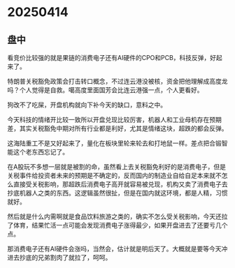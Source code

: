 # 20250414

## 盘中

看竞价比较强的就是果链的消费电子还有AI硬件的CPO和PCB，科技反弹，好起来了。

特朗普关税豁免政策会打击转口概念，不过连云港没被核，资金把他理解成高度龙吗？个人觉得是自救。噶高度里面国芳会比连云港强一点，个人更看好。

狗改不了吃屎，开盘机构就向下补今天的缺口，意料之中。

今天科技的情绪开比较一致所以开盘兑现比较厉害，机器人和工业母机存在预期差，其实关税豁免中期对所有行业都是利好，尤其是情绪这块，超跌的都会反弹。

这海陆重工不是又好起来了，量化在板块里轮来轮去和打地鼠一样。差点把合锻智能这个老东西忘记了。

在A股玩不多想一层就是被割的命，虽然看上去关税豁免利好的是消费电子，但是关税事件给投资者未来的预期是不确定的，反而国内的制造业自给自足本来就不怎么直接受关税影响，那超跌后消费电子高开就容易被兑现，机构又卖了消费电子去抄底机器人之类的东西。这逻辑虽然很扯，但是在国内就这环境，都是人精，习惯就好。

然后就是什么内需啊就是食品饮料旅游之类的，确实不怎么受关税影响，今天还拉了体育，结果忙活一点可能会发现消费电子涨得最少，如果开盘进去了还要亏几个点。

那消费电子还有AI硬件会涨吗，当然会，估计就是明后天了。大概就是要等今天冲进去抄底的兄弟割肉了就拉了，呵呵。

